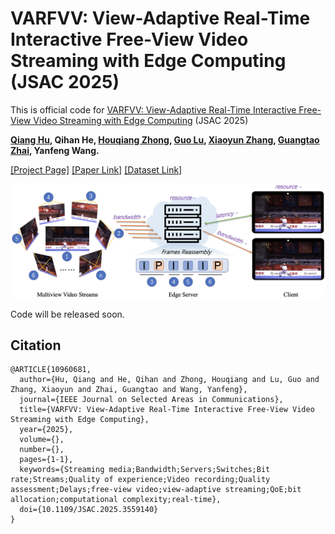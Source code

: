 # VARFVV: View-Adaptive Real-Time Interactive Free-View Video Streaming with Edge Computing (JSAC 2025)

This is official code for [VARFVV: View-Adaptive Real-Time Interactive Free-View Video Streaming with Edge Computing](https://arxiv.org/abs/2501.13630) (JSAC 2025)

**[Qiang Hu](https://qianghu-huber.github.io/qianghuhomepage/), Qihan He, [Houqiang Zhong](https://medialab.sjtu.edu.cn/author/houqiang-zhong/), [Guo Lu](https://guolusjtu.github.io/guoluhomepage/), [Xiaoyun Zhang](https://mediabrain.sjtu.edu.cn/xiaoyun-zhang/), [Guangtao Zhai](http://multimedia.sjtu.edu.cn/), Yanfeng Wang.** 

[[Project Page]](https://waveviewer.github.io/VARFVV/) [[Paper Link]](https://arxiv.org/abs/2501.13630) [[Dataset Link]](https://github.com/qianghu-huber/VARFVV_Dataset)

![teaser](assets/teaser.png)

Code will be released soon.

## Citation

```
@ARTICLE{10960681,
  author={Hu, Qiang and He, Qihan and Zhong, Houqiang and Lu, Guo and Zhang, Xiaoyun and Zhai, Guangtao and Wang, Yanfeng},
  journal={IEEE Journal on Selected Areas in Communications}, 
  title={VARFVV: View-Adaptive Real-Time Interactive Free-View Video Streaming with Edge Computing}, 
  year={2025},
  volume={},
  number={},
  pages={1-1},
  keywords={Streaming media;Bandwidth;Servers;Switches;Bit rate;Streams;Quality of experience;Video recording;Quality assessment;Delays;free-view video;view-adaptive streaming;QoE;bit allocation;computational complexity;real-time},
  doi={10.1109/JSAC.2025.3559140}
}
```
